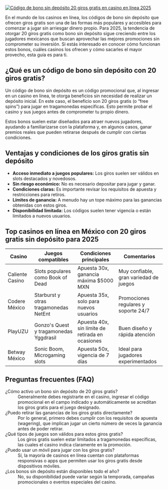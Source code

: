 [![Código de bono sin depósito 20 giros gratis en casino en línea 2025](https://123-caf.pages.dev/gitsignup.png)](https://vrmoo.ru/Bt82HjjY)

<p>En el mundo de los casinos en línea, los códigos de bono sin depósito que ofrecen giros gratis son una de las formas más populares y accesibles para comenzar a jugar sin arriesgar dinero propio. Para 2025, la tendencia de otorgar 20 giros gratis como bono sin depósito sigue creciendo entre los jugadores mexicanos que buscan aprovechar las mejores promociones sin comprometer su inversión. Si estás interesado en conocer cómo funcionan estos bonos, cuáles casinos los ofrecen y cómo sacarles el mayor provecho, esta guía es para ti.</p>  <h2>¿Qué es un código de bono sin depósito con 20 giros gratis?</h2> <p>Un código de bono sin depósito es un código promocional que, al ingresar en un casino en línea, te otorga beneficios sin necesidad de realizar un depósito inicial. En este caso, el beneficio son 20 giros gratis (o “free spins”) para jugar en tragamonedas específicas. Esto permite probar el casino y sus juegos antes de comprometer tu propio dinero.</p> <p>Estos bonos suelen estar diseñados para atraer nuevos jugadores, ayudando a familiarizarse con la plataforma y, en algunos casos, ganar premios reales que pueden retirarse después de cumplir con ciertas condiciones.</p>  <h2>Ventajas y condiciones de los giros gratis sin depósito</h2> <ul>   <li><strong>Acceso inmediato a juegos populares:</strong> Los giros suelen ser válidos en slots destacados y novedosos.</li>   <li><strong>Sin riesgo económico:</strong> No es necesario depositar para jugar y ganar.</li>   <li><strong>Condiciones claras:</strong> Es importante revisar los requisitos de apuesta y restricciones para retiros.</li>   <li><strong>Límites de ganancia:</strong> A menudo hay un tope máximo para las ganancias obtenidas con estos giros.</li>   <li><strong>Disponibilidad limitada:</strong> Los códigos suelen tener vigencia o están limitados a nuevos usuarios.</li> </ul>  <h2>Top casinos en línea en México con 20 giros gratis sin depósito para 2025</h2> <table>   <thead>     <tr>       <th>Casino</th>       <th>Juegos compatibles</th>       <th>Condiciones principales</th>       <th>Comentarios</th>     </tr>   </thead>   <tbody>     <tr>       <td>Caliente Casino</td>       <td>Slots populares como Book of Dead</td>       <td>Apuesta 30x, ganancia máxima $5000 MXN</td>       <td>Muy confiable, gran variedad de juegos</td>     </tr>     <tr>       <td>Codere México</td>       <td>Starburst y otras tragamonedas NetEnt</td>       <td>Apuesta 35x, solo para nuevos usuarios</td>       <td>Promociones regulares y soporte 24/7</td>     </tr>     <tr>       <td>PlayUZU</td>       <td>Gonzo's Quest y tragamonedas Yggdrasil</td>       <td>Apuesta 40x, sin límite de retirada en ocasiones</td>       <td>Buen diseño y rápida atención</td>     </tr>     <tr>       <td>Betway México</td>       <td>Sonic Boom, Microgaming slots</td>       <td>Apuesta 50x, vigencia de 7 días</td>       <td>Ideal para jugadores experimentados</td>     </tr>   </tbody> </table>  <h2>Preguntas frecuentes (FAQ)</h2> <dl>   <dt>¿Cómo activo un bono sin depósito de 20 giros gratis?</dt>   <dd>Generalmente debes registrarte en el casino, ingresar el código promocional en el campo indicado y automáticamente se acreditan los giros gratis para el juego designado.</dd>      <dt>¿Puedo retirar las ganancias de los giros gratis directamente?</dt>   <dd>Por lo general, primero debes cumplir con los requisitos de apuesta (wagering), que implican jugar un cierto número de veces la ganancia antes de poder retirar.</dd>      <dt>¿Qué tipos de juegos son válidos para estos giros gratis?</dt>   <dd>Los giros gratis suelen estar limitados a tragamonedas específicas, las cuales el casino indica claramente en la promoción.</dd>      <dt>¿Puedo usar un móvil para jugar con los giros gratis?</dt>   <dd>Sí, la mayoría de casinos en línea cuentan con plataformas responsivas o apps que permiten usar los giros gratis desde dispositivos móviles.</dd>      <dt>¿Los bonos sin depósito están disponibles todo el año?</dt>   <dd>No, su disponibilidad puede variar según la temporada, campañas promocionales o eventos especiales del casino.</dd> </dl>